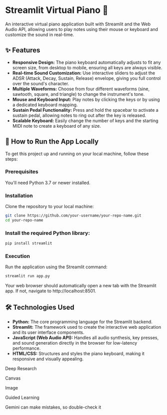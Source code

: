 # Streamlit Virtual Piano 🎹
An interactive virtual piano application built with Streamlit and the Web Audio API, allowing users to play notes using their mouse or keyboard and customize the sound in real-time.

## ✨ Features
- **Responsive Design:** The piano keyboard automatically adjusts to fit any screen size, from desktop to mobile, ensuring all keys are always visible.
- **Real-time Sound Customization:** Use interactive sliders to adjust the ADSR (Attack, Decay, Sustain, Release) envelope, giving you full control over the sound's character.
- **Multiple Waveforms:** Choose from four different waveforms (sine, sawtooth, square, and triangle) to change the instrument's tone.
- **Mouse and Keyboard Input:** Play notes by clicking the keys or by using a dedicated keyboard mapping.
- **Sustain Pedal Functionality:** Press and hold the spacebar to activate a sustain pedal, allowing notes to ring out after the key is released.
- **Scalable Keyboard:** Easily change the number of keys and the starting MIDI note to create a keyboard of any size.

## 🚀 How to Run the App Locally
To get this project up and running on your local machine, follow these steps:
### Prerequisites
You'll need Python 3.7 or newer installed.
### Installation
Clone the repository to your local machine:
```bash
git clone https://github.com/your-username/your-repo-name.git
cd your-repo-name
```
### Install the required Python library:
```bash
pip install streamlit
```
### Execution
Run the application using the Streamlit command:
```bash
streamlit run app.py
```
Your web browser should automatically open a new tab with the Streamlit app. If not, navigate to http://localhost:8501.

## 🛠️ Technologies Used
- **Python:** The core programming language for the Streamlit backend.
- **Streamlit:** The framework used to create the interactive web application and its user interface components.
- **JavaScript (Web Audio API):** Handles all audio synthesis, key presses, and sound generation directly in the browser for low-latency performance.
- **HTML/CSS:** Structures and styles the piano keyboard, making it responsive and visually appealing.












Deep Research

Canvas

Image

Guided Learning

Gemini can make mistakes, so double-check it


